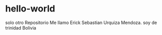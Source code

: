 # hello-world
solo otro Repositorio
Me llamo Erick Sebastian Urquiza Mendoza. soy de trinidad Bolivia
